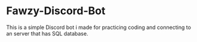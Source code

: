 # Fawzy-Discord-Bot
This is a simple Discord bot i made for practicing coding and connecting to an server that has SQL database.
